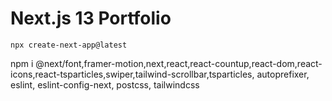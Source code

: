 # Next.js 13 Portfolio

```
npx create-next-app@latest
```

npm i @next/font,framer-motion,next,react,react-countup,react-dom,react-icons,react-tsparticles,swiper,tailwind-scrollbar,tsparticles,
autoprefixer, eslint, eslint-config-next, postcss, tailwindcss
